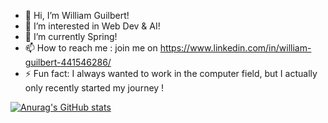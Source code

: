 - 👋 Hi, I’m William Guilbert!
- 👀 I’m interested in Web Dev & AI!
- 🌱 I’m currently Spring!
- 📫 How to reach me : join me on https://www.linkedin.com/in/william-guilbert-441546286/
- ⚡ Fun fact: I always wanted to work in the computer field, but I actually only recently started my journey !

[![Anurag's GitHub stats](https://github-readme-stats.vercel.app/api?username=willguilbert)](https://github.com/anuraghazra/github-readme-stats)
